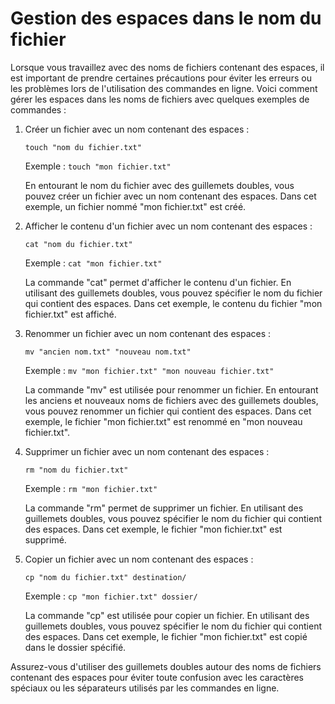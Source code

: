# Gestion des espaces dans le nom du fichier

Lorsque vous travaillez avec des noms de fichiers contenant des espaces, il est important de prendre certaines précautions pour éviter les erreurs ou les problèmes lors de l'utilisation des commandes en ligne. Voici comment gérer les espaces dans les noms de fichiers avec quelques exemples de commandes :

1. Créer un fichier avec un nom contenant des espaces :
   ```
   touch "nom du fichier.txt"
   ```
   Exemple : `touch "mon fichier.txt"`

   En entourant le nom du fichier avec des guillemets doubles, vous pouvez créer un fichier avec un nom contenant des espaces. Dans cet exemple, un fichier nommé "mon fichier.txt" est créé.

2. Afficher le contenu d'un fichier avec un nom contenant des espaces :
   ```
   cat "nom du fichier.txt"
   ```
   Exemple : `cat "mon fichier.txt"`

   La commande "cat" permet d'afficher le contenu d'un fichier. En utilisant des guillemets doubles, vous pouvez spécifier le nom du fichier qui contient des espaces. Dans cet exemple, le contenu du fichier "mon fichier.txt" est affiché.

3. Renommer un fichier avec un nom contenant des espaces :
   ```
   mv "ancien nom.txt" "nouveau nom.txt"
   ```
   Exemple : `mv "mon fichier.txt" "mon nouveau fichier.txt"`

   La commande "mv" est utilisée pour renommer un fichier. En entourant les anciens et nouveaux noms de fichiers avec des guillemets doubles, vous pouvez renommer un fichier qui contient des espaces. Dans cet exemple, le fichier "mon fichier.txt" est renommé en "mon nouveau fichier.txt".

4. Supprimer un fichier avec un nom contenant des espaces :
   ```
   rm "nom du fichier.txt"
   ```
   Exemple : `rm "mon fichier.txt"`

   La commande "rm" permet de supprimer un fichier. En utilisant des guillemets doubles, vous pouvez spécifier le nom du fichier qui contient des espaces. Dans cet exemple, le fichier "mon fichier.txt" est supprimé.

5. Copier un fichier avec un nom contenant des espaces :
   ```
   cp "nom du fichier.txt" destination/
   ```
   Exemple : `cp "mon fichier.txt" dossier/`

   La commande "cp" est utilisée pour copier un fichier. En utilisant des guillemets doubles, vous pouvez spécifier le nom du fichier qui contient des espaces. Dans cet exemple, le fichier "mon fichier.txt" est copié dans le dossier spécifié.

Assurez-vous d'utiliser des guillemets doubles autour des noms de fichiers contenant des espaces pour éviter toute confusion avec les caractères spéciaux ou les séparateurs utilisés par les commandes en ligne.
